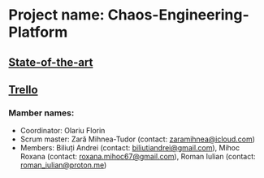 # Project name: Chaos-Engineering-Platform
## [State-of-the-art](https://docs.google.com/document/d/1jxj4ZOGuHCyFej5W8uZaQ0MIPsCe4k8MVZ2-gLQTNBk/edit?usp=sharing)
## [Trello](https://trello.com/b/IXPi0RQy/chaos-engineering-platform)
### Mamber names:
  - Coordinator: Olariu Florin
  - Scrum master: Zară Mihnea-Tudor (contact: zaramihnea@icloud.com)
  - Members: Biliuți Andrei (contact: biliutiandrei@gmail.com), Mihoc Roxana (contact: roxana.mihoc67@gmail.com), Roman Iulian (contact: roman_iulian@proton.me)
